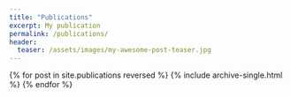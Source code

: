 ```yaml
---
title: "Publications"
excerpt: My publication
permalink: /publications/
header:
  teaser: /assets/images/my-awesome-post-teaser.jpg
---
```


{% for post in site.publications reversed %}
  {% include archive-single.html %}
{% endfor %}
